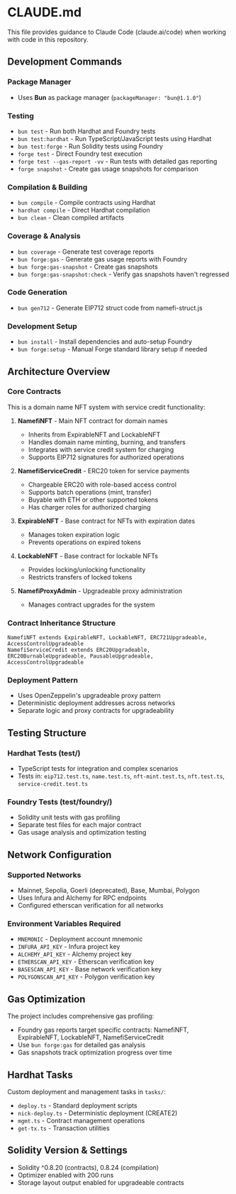 # CLAUDE.md

This file provides guidance to Claude Code (claude.ai/code) when working with code in this repository.

## Development Commands

### Package Manager
- Uses **Bun** as package manager (`packageManager: "bun@1.1.0"`)

### Testing
- `bun test` - Run both Hardhat and Foundry tests
- `bun test:hardhat` - Run TypeScript/JavaScript tests using Hardhat
- `bun test:forge` - Run Solidity tests using Foundry
- `forge test` - Direct Foundry test execution
- `forge test --gas-report -vv` - Run tests with detailed gas reporting
- `forge snapshot` - Create gas usage snapshots for comparison

### Compilation & Building  
- `bun compile` - Compile contracts using Hardhat
- `hardhat compile` - Direct Hardhat compilation
- `bun clean` - Clean compiled artifacts

### Coverage & Analysis
- `bun coverage` - Generate test coverage reports
- `bun forge:gas` - Generate gas usage reports with Foundry
- `bun forge:gas-snapshot` - Create gas snapshots
- `bun forge:gas-snapshot:check` - Verify gas snapshots haven't regressed

### Code Generation
- `bun gen712` - Generate EIP712 struct code from namefi-struct.js

### Development Setup
- `bun install` - Install dependencies and auto-setup Foundry
- `bun forge:setup` - Manual Forge standard library setup if needed

## Architecture Overview

### Core Contracts
This is a domain name NFT system with service credit functionality:

1. **NamefiNFT** - Main NFT contract for domain names
   - Inherits from ExpirableNFT and LockableNFT
   - Handles domain name minting, burning, and transfers
   - Integrates with service credit system for charging
   - Supports EIP712 signatures for authorized operations

2. **NamefiServiceCredit** - ERC20 token for service payments
   - Chargeable ERC20 with role-based access control
   - Supports batch operations (mint, transfer)
   - Buyable with ETH or other supported tokens
   - Has charger roles for authorized charging

3. **ExpirableNFT** - Base contract for NFTs with expiration dates
   - Manages token expiration logic
   - Prevents operations on expired tokens

4. **LockableNFT** - Base contract for lockable NFTs
   - Provides locking/unlocking functionality
   - Restricts transfers of locked tokens

5. **NamefiProxyAdmin** - Upgradeable proxy administration
   - Manages contract upgrades for the system

### Contract Inheritance Structure
```
NamefiNFT extends ExpirableNFT, LockableNFT, ERC721Upgradeable, AccessControlUpgradeable
NamefiServiceCredit extends ERC20Upgradeable, ERC20BurnableUpgradeable, PausableUpgradeable, AccessControlUpgradeable
```

### Deployment Pattern
- Uses OpenZeppelin's upgradeable proxy pattern
- Deterministic deployment addresses across networks
- Separate logic and proxy contracts for upgradeability

## Testing Structure

### Hardhat Tests (test/)
- TypeScript tests for integration and complex scenarios
- Tests in: `eip712.test.ts`, `name.test.ts`, `nft-mint.test.ts`, `nft.test.ts`, `service-credit.test.ts`

### Foundry Tests (test/foundry/)
- Solidity unit tests with gas profiling
- Separate test files for each major contract
- Gas usage analysis and optimization testing

## Network Configuration

### Supported Networks
- Mainnet, Sepolia, Goerli (deprecated), Base, Mumbai, Polygon
- Uses Infura and Alchemy for RPC endpoints
- Configured etherscan verification for all networks

### Environment Variables Required
- `MNEMONIC` - Deployment account mnemonic
- `INFURA_API_KEY` - Infura project key
- `ALCHEMY_API_KEY` - Alchemy project key  
- `ETHERSCAN_API_KEY` - Etherscan verification key
- `BASESCAN_API_KEY` - Base network verification key
- `POLYGONSCAN_API_KEY` - Polygon verification key

## Gas Optimization

The project includes comprehensive gas profiling:
- Foundry gas reports target specific contracts: NamefiNFT, ExpirableNFT, LockableNFT, NamefiServiceCredit
- Use `bun forge:gas` for detailed gas analysis
- Gas snapshots track optimization progress over time

## Hardhat Tasks

Custom deployment and management tasks in `tasks/`:
- `deploy.ts` - Standard deployment scripts
- `nick-deploy.ts` - Deterministic deployment (CREATE2)
- `mgmt.ts` - Contract management operations
- `get-tx.ts` - Transaction utilities

## Solidity Version & Settings
- Solidity ^0.8.20 (contracts), 0.8.24 (compilation)
- Optimizer enabled with 200 runs
- Storage layout output enabled for upgradeable contracts